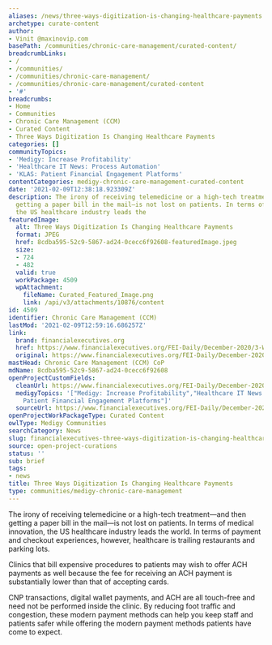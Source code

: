```yaml
---
aliases: /news/three-ways-digitization-is-changing-healthcare-payments
archetype: curate-content
author:
- Vinit @maxinovip.com
basePath: /communities/chronic-care-management/curated-content/
breadcrumbLinks:
- /
- /communities/
- /communities/chronic-care-management/
- /communities/chronic-care-management/curated-content
- '#'
breadcrumbs:
- Home
- Communities
- Chronic Care Management (CCM)
- Curated Content
- Three Ways Digitization Is Changing Healthcare Payments
categories: []
communityTopics:
- 'Medigy: Increase Profitability'
- 'Healthcare IT News: Process Automation'
- 'KLAS: Patient Financial Engagement Platforms'
contentCategories: medigy-chronic-care-management-curated-content
date: '2021-02-09T12:38:18.923309Z'
description: The irony of receiving telemedicine or a high-tech treatment—and then
  getting a paper bill in the mail—is not lost on patients. In terms of medical innovation,
  the US healthcare industry leads the
featuredImage:
  alt: Three Ways Digitization Is Changing Healthcare Payments
  format: JPEG
  href: 8cdba595-52c9-5867-ad24-0cecc6f92608-featuredImage.jpeg
  size:
  - 724
  - 482
  valid: true
  workPackage: 4509
  wpAttachment:
    fileName: Curated_Featured_Image.png
    link: /api/v3/attachments/10876/content
id: 4509
identifier: Chronic Care Management (CCM)
lastMod: '2021-02-09T12:59:16.686257Z'
link:
  brand: financialexecutives.org
  href: https://www.financialexecutives.org/FEI-Daily/December-2020/3-Ways-Digitization-Is-Changing-Healthcare-Payment.aspx
  original: https://www.financialexecutives.org/FEI-Daily/December-2020/3-Ways-Digitization-Is-Changing-Healthcare-Payment.aspx
mastHead: Chronic Care Management (CCM) CoP
mdName: 8cdba595-52c9-5867-ad24-0cecc6f92608
openProjectCustomFields:
  cleanUrl: https://www.financialexecutives.org/FEI-Daily/December-2020/3-Ways-Digitization-Is-Changing-Healthcare-Payment.aspx
  medigyTopics: '["Medigy: Increase Profitability","Healthcare IT News: Process Automation","KLAS:
    Patient Financial Engagement Platforms"]'
  sourceUrl: https://www.financialexecutives.org/FEI-Daily/December-2020/3-Ways-Digitization-Is-Changing-Healthcare-Payment.aspx
openProjectWorkPackageType: Curated Content
owlType: Medigy Communities
searchCategory: News
slug: financialexecutives-three-ways-digitization-is-changing-healthcare-payments
source: open-project-curations
status: ''
sub: brief
tags:
- news
title: Three Ways Digitization Is Changing Healthcare Payments
type: communities/medigy-chronic-care-management
---
```


<p>The irony of receiving telemedicine or a high-tech treatment—and then getting a paper bill in the mail—is not lost on patients. In terms of medical innovation, the US healthcare industry leads the world. In terms of payment and checkout experiences, however, healthcare is trailing restaurants and parking lots.</p><p>Clinics that bill expensive procedures to patients may wish to offer ACH payments as well because the fee for receiving an ACH payment is substantially lower than that of accepting cards. &nbsp;</p><p>CNP transactions, digital wallet payments, and ACH are all touch-free and need not be performed inside the clinic. By reducing foot traffic and congestion, these modern payment methods can help you keep staff and patients safer while offering the modern payment methods patients have come to expect.</p>